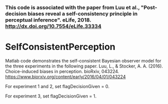 
### This code is associated with the paper from Luu et al., "Post-decision biases reveal a self-consistency principle in perceptual inference". eLife, 2018. http://dx.doi.org/10.7554/eLife.33334

# SelfConsistentPerception
Matlab code demonstrates the self-consistent Bayesian observer model for the three experiments in the following paper. 
Luu, L., & Stocker, A. A. (2016). Choice-induced biases in perception. bioRxiv, 043224.
https://www.biorxiv.org/content/early/2016/04/01/043224

For experiment 1 and 2, set flagDecisionGiven = 0.

For experiment 3, set flagDecisionGiven = 1.
